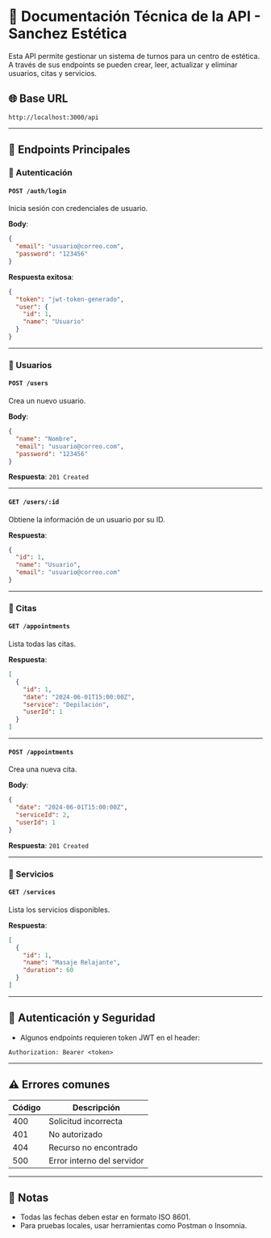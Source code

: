 # 📘 Documentación Técnica de la API - Sanchez Estética

Esta API permite gestionar un sistema de turnos para un centro de estética. A través de sus endpoints se pueden crear, leer, actualizar y eliminar usuarios, citas y servicios.

## 🌐 Base URL

```
http://localhost:3000/api
```

---

## 📂 Endpoints Principales

### 🔐 Autenticación

#### `POST /auth/login`

Inicia sesión con credenciales de usuario.

**Body**:
```json
{
  "email": "usuario@correo.com",
  "password": "123456"
}
```

**Respuesta exitosa**:
```json
{
  "token": "jwt-token-generado",
  "user": {
    "id": 1,
    "name": "Usuario"
  }
}
```

---

### 👤 Usuarios

#### `POST /users`

Crea un nuevo usuario.

**Body**:
```json
{
  "name": "Nombre",
  "email": "usuario@correo.com",
  "password": "123456"
}
```

**Respuesta**: `201 Created`

---

#### `GET /users/:id`

Obtiene la información de un usuario por su ID.

**Respuesta**:
```json
{
  "id": 1,
  "name": "Usuario",
  "email": "usuario@correo.com"
}
```

---

### 📅 Citas

#### `GET /appointments`

Lista todas las citas.

**Respuesta**:
```json
[
  {
    "id": 1,
    "date": "2024-06-01T15:00:00Z",
    "service": "Depilación",
    "userId": 1
  }
]
```

---

#### `POST /appointments`

Crea una nueva cita.

**Body**:
```json
{
  "date": "2024-06-01T15:00:00Z",
  "serviceId": 2,
  "userId": 1
}
```

**Respuesta**: `201 Created`

---

### 💆 Servicios

#### `GET /services`

Lista los servicios disponibles.

**Respuesta**:
```json
[
  {
    "id": 1,
    "name": "Masaje Relajante",
    "duration": 60
  }
]
```

---

## 🔐 Autenticación y Seguridad

- Algunos endpoints requieren token JWT en el header:
```
Authorization: Bearer <token>
```

---

## ⚠️ Errores comunes

| Código | Descripción             |
|--------|--------------------------|
| 400    | Solicitud incorrecta     |
| 401    | No autorizado            |
| 404    | Recurso no encontrado    |
| 500    | Error interno del servidor |

---

## 📌 Notas

- Todas las fechas deben estar en formato ISO 8601.
- Para pruebas locales, usar herramientas como Postman o Insomnia.